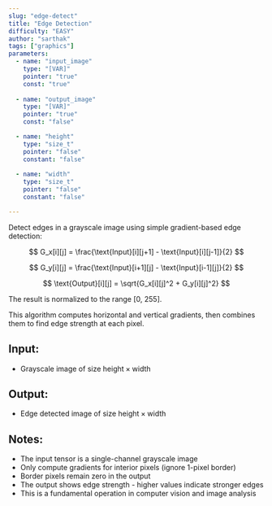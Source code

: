```yaml
---
slug: "edge-detect"
title: "Edge Detection"
difficulty: "EASY"
author: "sarthak"
tags: ["graphics"]
parameters:
  - name: "input_image"
    type: "[VAR]"
    pointer: "true"
    const: "true"
  
  - name: "output_image" 
    type: "[VAR]"
    pointer: "true"
    const: "false"

  - name: "height"
    type: "size_t"
    pointer: "false"
    constant: "false"
    
  - name: "width" 
    type: "size_t"
    pointer: "false"
    constant: "false"

---
```


Detect edges in a grayscale image using simple gradient-based edge detection:

$$
G_x[i][j] = \frac{\text{Input}[i][j+1] - \text{Input}[i][j-1]}{2}
$$

$$
G_y[i][j] = \frac{\text{Input}[i+1][j] - \text{Input}[i-1][j]}{2}
$$

$$
\text{Output}[i][j] = \sqrt{G_x[i][j]^2 + G_y[i][j]^2}
$$

The result is normalized to the range [0, 255].

This algorithm computes horizontal and vertical gradients, then combines them to find edge strength at each pixel.

## Input:
- Grayscale image of size $\text{height} \times \text{width}$

## Output:
- Edge detected image of size $\text{height} \times \text{width}$

## Notes:
- The input tensor is a single-channel grayscale image
- Only compute gradients for interior pixels (ignore 1-pixel border)
- Border pixels remain zero in the output
- The output shows edge strength - higher values indicate stronger edges
- This is a fundamental operation in computer vision and image analysis 